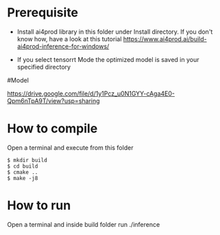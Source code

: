 # Prerequisite

- Install ai4prod library in this folder under Install directory. If you don't know how, have a look 
at this tutorial https://www.ai4prod.ai/build-ai4prod-inference-for-windows/

- If you select tensorrt Mode the optimized model is saved in your specified directory

#Model 

https://drive.google.com/file/d/1y1Pcz_u0N1GYY-cAga4E0-Qpm6nTpA9T/view?usp=sharing


# How to compile

Open a terminal and execute from this folder

	$ mkdir build
	$ cd build
	$ cmake ..
	$ make -j8


# How to run

Open a terminal and inside build folder run ./inference





